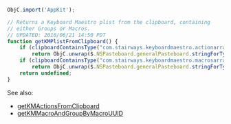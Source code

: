 
```js
ObjC.import('AppKit');

// Returns a Keyboard Maestro plist from the clipboard, containing
// either Groups or Macros.
// UPDATED: 2016/06/21 14:50 PDT
function getKMPlistFromClipboard() {
    if (clipboardContainsType("com.stairways.keyboardmaestro.actionarray"))
        return ObjC.unwrap($.NSPasteboard.generalPasteboard.stringForType('com.stairways.keyboardmaestro.actionarray'));
    if (clipboardContainsType("com.stairways.keyboardmaestro.macrosarray"))
        return ObjC.unwrap($.NSPasteboard.generalPasteboard.stringForType('com.stairways.keyboardmaestro.macrosarray'));
    return undefined;
}
```

See also:

* [getKMActionsFromClipboard](JXA%2FKeyboard%20Maestro%20Routines%2FgetKMActionsPlistStringFromClipboard.md)
* [getKMMacroAndGroupByMacroUUID](JXA%2FKeyboard%20Maestro%20Routines%2FgetKMMacroAndGroupByMacroUUID.md)